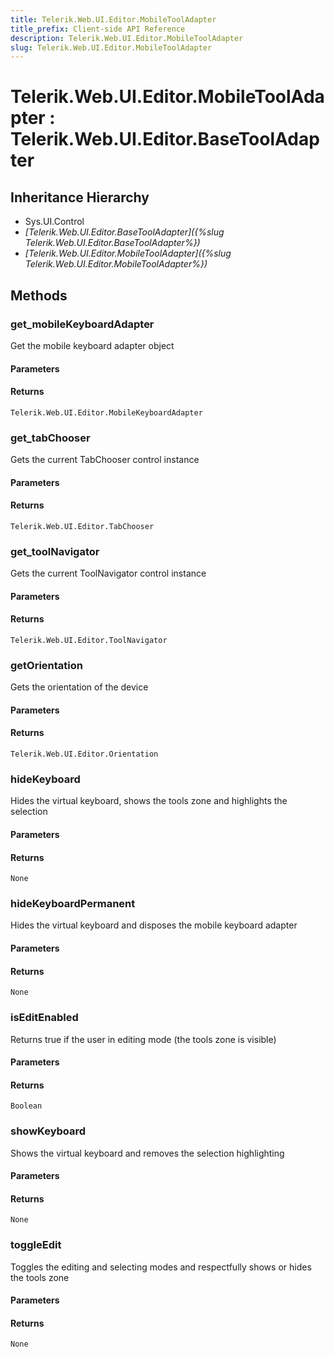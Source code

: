 ```yaml
---
title: Telerik.Web.UI.Editor.MobileToolAdapter
title_prefix: Client-side API Reference
description: Telerik.Web.UI.Editor.MobileToolAdapter
slug: Telerik.Web.UI.Editor.MobileToolAdapter
---
```


# Telerik.Web.UI.Editor.MobileToolAdapter : Telerik.Web.UI.Editor.BaseToolAdapter

## Inheritance Hierarchy

* Sys.UI.Control
* *[Telerik.Web.UI.Editor.BaseToolAdapter]({%slug Telerik.Web.UI.Editor.BaseToolAdapter%})*
* *[Telerik.Web.UI.Editor.MobileToolAdapter]({%slug Telerik.Web.UI.Editor.MobileToolAdapter%})*


## Methods

### get_mobileKeyboardAdapter

Get the mobile keyboard adapter object

#### Parameters

#### Returns

`Telerik.Web.UI.Editor.MobileKeyboardAdapter`

### get_tabChooser

Gets the current TabChooser control instance

#### Parameters

#### Returns

`Telerik.Web.UI.Editor.TabChooser`
### get_toolNavigator

Gets the current ToolNavigator control instance

#### Parameters

#### Returns

`Telerik.Web.UI.Editor.ToolNavigator`

### getOrientation

Gets the orientation of the device

#### Parameters

#### Returns

`Telerik.Web.UI.Editor.Orientation`

### hideKeyboard

Hides the virtual keyboard, shows the tools zone and highlights the selection

#### Parameters

#### Returns

`None`

### hideKeyboardPermanent

Hides the virtual keyboard and disposes the mobile keyboard adapter 

#### Parameters

#### Returns

`None`

### isEditEnabled

Returns true if the user in editing mode (the tools zone is visible)

#### Parameters

#### Returns

`Boolean`

### showKeyboard

Shows the virtual keyboard and removes the selection highlighting

#### Parameters

#### Returns

`None`

### toggleEdit

Toggles the editing and selecting modes and respectfully shows or hides the tools zone

#### Parameters

#### Returns

`None`


